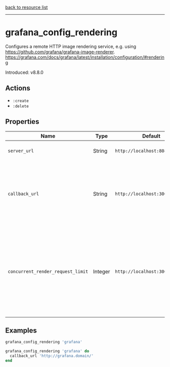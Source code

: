 [back to resource list](https://github.com/sous-chefs/grafana#resources)

---

# grafana_config_rendering

Configures a remote HTTP image rendering service, e.g. using https://github.com/grafana/grafana-image-renderer. <https://grafana.com/docs/grafana/latest/installation/configuration/#rendering>

Introduced: v8.8.0

## Actions

- `:create`
- `:delete`

## Properties

| Name                              | Type    | Default                        | Description                                                                                                                                                                                                                                                          |
| --------------------------------- | ------- | ------------------------------ | -------------------------------------------------------------------------------------------------------------------------------------------------------------------------------------------------------------------------------------------------------------------- |
| `server_url`                      | String  | `http://localhost:8081/render` | URL to a remote HTTP image renderer service                                                                                                                                                                                                                          |
| `callback_url`                    | String  | `http://localhost:3000/`       | If the remote HTTP image renderer service runs on a different server than the Grafana server you may have to configure this to a URL where Grafana is reachable, e.g. http://grafana.domain/.                                                                        |
| `concurrent_render_request_limit` | Integer | `http://localhost:3000/`       | Concurrent render request limit affects when the /render HTTP endpoint is used. Rendering many images at the same time can overload the server, which this setting can help protect against by only allowing a certain number of concurrent requests. Default is 30. |

## Examples

```ruby
grafana_config_rendering 'grafana'
```

```ruby
grafana_config_rendering 'grafana' do
  callback_url 'http://grafana.domain/'
end
```
